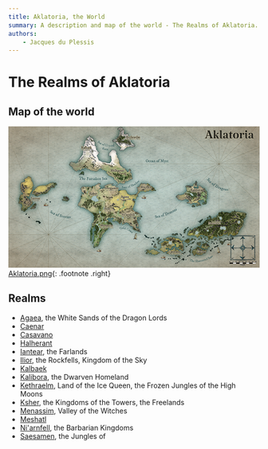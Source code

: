 ```yaml
---
title: Aklatoria, the World
summary: A description and map of the world - The Realms of Aklatoria.
authors:
    - Jacques du Plessis
---
```

# The Realms of Aklatoria

## Map of the world
![Aklatoria](../assets/images/maps/Aklatoria_web.png)
[Aklatoria.png](../assets/images/maps/Aklatoria_main.png){: .footnote .right}

## Realms
- [Agaea](./realms/agaea.md), the White Sands of the Dragon Lords
- [Caenar](./realms/caenar.md)
- [Casavano](./realms/casavano.md)
- [Halherant](./realms/halherant.md)
- [Iantear](./realms/iantear.md), the Farlands
- [Ilior](./realms/ilior.md), the Rockfells, Kingdom of the Sky
- [Kalbaek](./realms/kalbaek.md)
- [Kalibora](./realms/kalibora.md), the Dwarven Homeland
- [Kethraelm](./realms/kethraelm.md), Land of the Ice Queen, the Frozen Jungles of the High Moons
- [Ksher](./realms/ksher.md), the Kingdoms of the Towers, the Freelands
- [Menassim](./realms/menassim.md), Valley of the Witches
- [Meshatl](./realms/meshatl.md)
- [Ni'arnfell](./realms/niarnfell.md), the Barbarian Kingdoms
- [Saesamen](./realms/saesamen.md), the Jungles of

